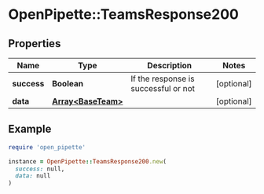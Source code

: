 # OpenPipette::TeamsResponse200

## Properties

| Name | Type | Description | Notes |
| ---- | ---- | ----------- | ----- |
| **success** | **Boolean** | If the response is successful or not | [optional] |
| **data** | [**Array&lt;BaseTeam&gt;**](BaseTeam.md) |  | [optional] |

## Example

```ruby
require 'open_pipette'

instance = OpenPipette::TeamsResponse200.new(
  success: null,
  data: null
)
```

